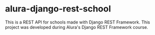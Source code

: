 # alura-django-rest-school
This is a REST API for schools made with Django REST Framework. This project was developed during Alura's Django REST Framework course.
